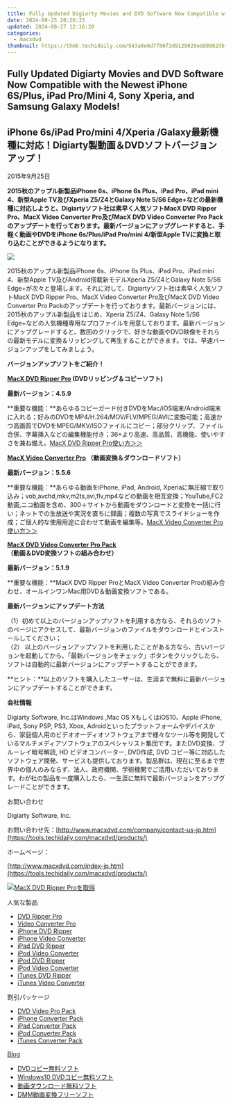 ```yaml
---
title: Fully Updated Digiarty Movies and DVD Software Now Compatible with the Newest iPhone 6S/Plus, iPad Pro/Mini 4, Sony Xperia, and Samsung Galaxy Models!
date: 2024-08-25 20:26:33
updated: 2024-08-27 12:16:20
categories:
  - macxdvd
thumbnail: https://thmb.techidaily.com/543a8e6d7f06f3d9129829edd8982dbf9c6a6048e52160481e81c4276bc515b3.jpg
---
```


## Fully Updated Digiarty Movies and DVD Software Now Compatible with the Newest iPhone 6S/Plus, iPad Pro/Mini 4, Sony Xperia, and Samsung Galaxy Models!

##  iPhone 6s/iPad Pro/mini 4/Xperia /Galaxy最新機種に対応！Digiarty製動画＆DVDソフトバージョンアップ！

2015年9月25日

**2015秋のアップル新製品iPhone 6s、iPhone 6s Plus、iPad Pro、iPad mini 4、新型Apple TV及びXperia Z5/Z4とGalaxy Note 5/S6 Edge+などの最新機種に対応しようと、Digiartyソフト社は素早く人気ソフトMacX DVD Ripper Pro、MacX Video Converter Pro及びMacX DVD Video Converter Pro Packのアップデートを行っております。最新バージョンにアップグレードすると、手軽く動画やDVDをiPhone 6s/Plus/iPad Pro/mini 4/新型Apple TVに変換と取り込むことができるようになります。**

![](https://www.macxdvd.com/press-room/image/2015-mac-softwares-update-jp.jpg)

2015秋のアップル新製品iPhone 6s、iPhone 6s Plus、iPad Pro、iPad mini 4、新型Apple TV及びAndroid搭載新モデルXperia Z5/Z4とGalaxy Note 5/S6 Edge+が次々と登場します。それに対して、Digiartyソフト社は素早く人気ソフトMacX DVD Ripper Pro、MacX Video Converter Pro及びMacX DVD Video Converter Pro Packのアップデートを行っております。最新バージョンには、2015秋のアップル新製品をはじめ、Xperia Z5/Z4、Galaxy Note 5/S6 Edge+などの人気機種専用なプロファイルを用意しております。最新バージョンにアップグレードすると、数回のクリックで、好きな動画やDVD映像をそれらの最新モデルに変換＆リッピングして再生することができます。では、早速バージョンアップをしてみましょう。 

**バージョンアップソフトをご紹介！**

**[MacX DVD Ripper Pro](https://tools.techidaily.com/macxdvd/products/) (DVDリッピング＆コピーソフト)**

**最新バージョン：4.5.9**

**重要な機能：**あらゆるコピーガード付きDVDをMac/iOS端末/Android端末に入れる；好みのDVDをMP4/H.264/MOV/FLV/MPEG/AVIに変換可能；高速かつ高画質でDVDをMPEG/MKV/ISOファイルにコピー；部分クリップ、ファイル合併、字幕挿入などの編集機能付き；36×より高速、高品質、高機能、使いやすさを兼ね備え。[MacX DVD Ripper Pro使い方＞＞](https://tools.techidaily.com/macxdvd/products/)

**[MacX Video Converter Pro](https://tools.techidaily.com/macxdvd/products/) （動画変換＆ダウンロードソフト）**

**最新バージョン：5.5.6**

**重要な機能：**あらゆる動画をiPhone, iPad, Android, Xperiaに無圧縮で取り込み；vob,avchd,mkv,m2ts,avi,flv,mp4などの動画を相互変換；YouTube,FC2動画,ニコ動画を含め、300＋サイトから動画をダウンロードと変換を一括に行い；ネットでの生放送や実況を直ちに録画；複数の写真でスライドショーを作成；ご個人的な使用用途に合わせて動画を編集等。[MacX Video Converter Pro使い方＞＞](https://tools.techidaily.com/macxdvd/products/)

**[MacX DVD Video Converter Pro Pack](https://tools.techidaily.com/macxdvd/products/) （動画＆DVD変換ソフトの組み合わせ）**

**最新バージョン：5.1.9** 

**重要な機能：**MacX DVD Ripper ProとMacX Video Converter Proの組み合わせ、オールインワンMac用DVD＆動画変換ソフトである。

**最新バージョンにアップデート方法**

（1）初めて以上のバージョンアップソフトを利用する方なら、それらのソフトのページにアクセスして、最新バージョンのファイルをダウンロードとインストールしてください；  
（2） 以上のバージョンアップソフトを利用したことがある方なら、古いバージョンを起動してから、「最新バージョンをチェック」ボタンをクリックしたら、ソフトは自動的に最新バージョンにアップデートすることができます。

**ヒント：**以上のソフトを購入したユーザーは、生涯まで無料に最新バージョンにアップデートすることができます。

**会社情報**

Digiarty Software, Inc.はWindows ,Mac OS XもしくはiOS10、Apple iPhone, iPad, Sony PSP, PS3, Xbox, Adroidといったプラットフォームやデバイスから、家庭個人用のビデオオーディオソフトウェアまで様々なツール等を開発しているマルチメディアソフトウェアのスペシャリスト集団です。またDVD変換、ブルーレイ暗号解読, HD ビデオコンバーター, DVD作成, DVD コピー等に対応したソフトウェア開発、サービスも提供しております。製品群は、現在に至るまで世界中の個人のみならず、法人、政府機関、学術機関でご活用いただいております。わが社の製品を一度購入したら、一生涯に無料で最新バージョンをアップグレードことができます。

お問い合わせ

Digiarty Software, Inc.

お問い合わせ先：[http://www.macxdvd.com/company/contact-us-jp.htm](https://tools.techidaily.com/macxdvd/products/) 

ホームページ：

[http://www.macxdvd.com/index-jp.htm](https://tools.techidaily.com/macxdvd/products/) 

[![MacX DVD Ripper Proを取得](https://www.macxdvd.com/press-room/../banner/200-jp.png)](https://tools.techidaily.com/macxdvd/products/) 

人気な製品

* [DVD Ripper Pro](https://tools.techidaily.com/macxdvd/products/)
* [Video Converter Pro](https://tools.techidaily.com/macxdvd/products/)
* [iPhone DVD Ripper](https://tools.techidaily.com/macxdvd/products/)
* [iPhone Video Converter](https://tools.techidaily.com/macxdvd/products/)
* [iPad DVD Ripper](https://tools.techidaily.com/macxdvd/products/)
* [iPod Video Converter](https://tools.techidaily.com/macxdvd/products/)
* [iPod DVD Ripper](https://tools.techidaily.com/macxdvd/products/)
* [iPod Video Converter](https://tools.techidaily.com/macxdvd/products/)
* [iTunes DVD Ripper](https://tools.techidaily.com/macxdvd/products/)
* [iTunes Video Converter](https://tools.techidaily.com/macxdvd/products/)

割引パッケージ

* [DVD Video Pro Pack](https://tools.techidaily.com/macxdvd/products/)
* [iPhone Converter Pack](https://tools.techidaily.com/macxdvd/products/)
* [iPad Converter Pack](https://tools.techidaily.com/macxdvd/products/)
* [iPod Converter Pack](https://tools.techidaily.com/macxdvd/products/)
* [iTunes Converter Pack](https://tools.techidaily.com/macxdvd/products/)

[Blog](https://tools.techidaily.com/macxdvd/products/)

* [DVDコピー無料ソフト](https://tools.techidaily.com/macxdvd/products/)
* [Windows10 DVDコピー無料ソフト](https://tools.techidaily.com/macxdvd/products/)
* [動画ダウンロード無料ソフト](https://tools.techidaily.com/macxdvd/products/)
* [DMM動画変換フリーソフト](https://tools.techidaily.com/macxdvd/products/)

<ins class="adsbygoogle"
     style="display:block"
     data-ad-format="autorelaxed"
     data-ad-client="ca-pub-7571918770474297"
     data-ad-slot="1223367746"></ins>



<ins class="adsbygoogle"
     style="display:block"
     data-ad-client="ca-pub-7571918770474297"
     data-ad-slot="8358498916"
     data-ad-format="auto"
     data-full-width-responsive="true"></ins>
